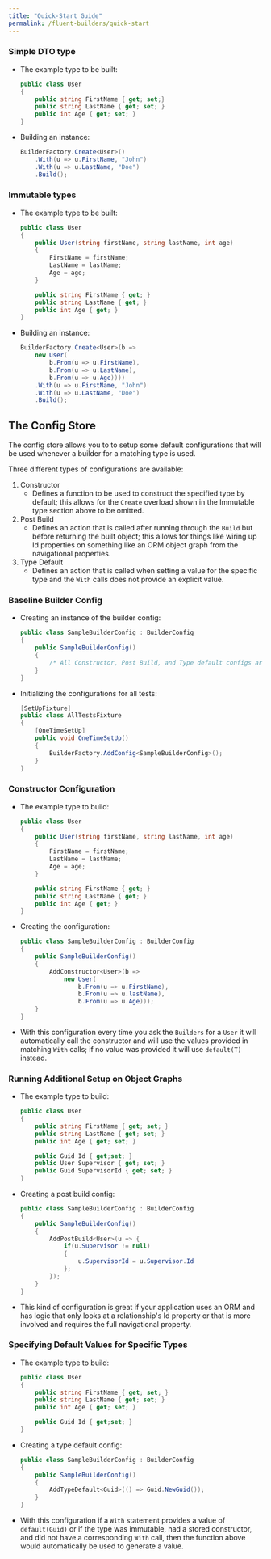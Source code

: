 ```yaml
---
title: "Quick-Start Guide"
permalink: /fluent-builders/quick-start
---
```


### Simple DTO type
* The example type to be built:
    ```csharp
    public class User
    {
        public string FirstName { get; set;}
        public string LastName { get; set; }
        public int Age { get; set; }
    }
    ```
* Building an instance:
    ```csharp
    BuilderFactory.Create<User>()
        .With(u => u.FirstName, "John")
        .With(u => u.LastName, "Doe")
        .Build();
    ```

### Immutable types
* The example type to be built:
    ```csharp
    public class User
    {
        public User(string firstName, string lastName, int age)
        {
            FirstName = firstName;
            LastName = lastName;
            Age = age;
        }

        public string FirstName { get; }
        public string LastName { get; }
        public int Age { get; }
    }
    ```
* Building an instance:
    ```csharp
    BuilderFactory.Create<User>(b => 
        new User(
            b.From(u => u.FirstName), 
            b.From(u => u.LastName), 
            b.From(u => u.Age))))
        .With(u => u.FirstName, "John")
        .With(u => u.LastName, "Doe")
        .Build();
    ```

## The Config Store
The config store allows you to to setup some default configurations that will be used whenever a builder for a matching type is used.

Three different types of configurations are available:

1. Constructor
    * Defines a function to be used to construct the specified type by default; this allows for the `Create` overload shown in the Immutable type section above to be omitted.
2. Post Build
    * Defines an action that is called after running through the `Build` but before returning the built object; this allows for things like wiring up Id properties on something like an ORM object graph from the navigational properties.
3. Type Default
    * Defines an action that is called when setting a value for the specific type and the `With` calls does not provide an explicit value.

### Baseline Builder Config
* Creating an instance of the builder config:
    ```csharp
    public class SampleBuilderConfig : BuilderConfig
    {
        public SampleBuilderConfig()
        {
            /* All Constructor, Post Build, and Type default configs are defined here */
        }
    }
    ```
* Initializing the configurations for all tests:
    ```csharp
    [SetUpFixture]
    public class AllTestsFixture
    {
        [OneTimeSetUp]
        public void OneTimeSetUp()
        {
            BuilderFactory.AddConfig<SampleBuilderConfig>();
        }
    }
    ```

### Constructor Configuration
* The example type to build:
    ```csharp
    public class User
    {
        public User(string firstName, string lastName, int age)
        {
            FirstName = firstName;
            LastName = lastName;
            Age = age;
        }

        public string FirstName { get; }
        public string LastName { get; }
        public int Age { get; }
    }
    ```
* Creating the configuration:
    ```csharp
    public class SampleBuilderConfig : BuilderConfig
    {
        public SampleBuilderConfig()
        {
            AddConstructor<User>(b => 
                new User(
                    b.From(u => u.FirstName),
                    b.From(u => u.lastName),
                    b.From(u => u.Age)));
        }
    }
    ```
*  With this configuration every time you ask the `Builders` for a `User` it will automatically call the constructor and will use the values provided in matching `With` calls; if no value was provided it will use `default(T)` instead.

### Running Additional Setup on Object Graphs
* The example type to build:
    ```csharp
    public class User
    {
        public string FirstName { get; set; }
        public string LastName { get; set; }
        public int Age { get; set; }

        public Guid Id { get;set; }
        public User Supervisor { get; set; }
        public Guid SupervisorId { get; set; }
    }
    ```
* Creating a post build config:
    ```csharp
    public class SampleBuilderConfig : BuilderConfig
    {
        public SampleBuilderConfig()
        {
            AddPostBuild<User>(u => {
                if(u.Supervisor != null)
                {
                    u.SupervisorId = u.Supervisor.Id
                };
            });
        }
    }
    ```
* This kind of configuration is great if your application uses an ORM and has logic that only looks at a relationship's Id property or that is more involved and requires the full navigational property.

### Specifying Default Values for Specific Types
* The example type to build:
    ```csharp
    public class User
    {
        public string FirstName { get; set; }
        public string LastName { get; set; }
        public int Age { get; set; }

        public Guid Id { get;set; }
    }
    ```
* Creating a type default config:
    ```csharp
    public class SampleBuilderConfig : BuilderConfig
    {
        public SampleBuilderConfig()
        {
            AddTypeDefault<Guid>(() => Guid.NewGuid());
        }
    }
    ```
* With this configuration if a `With` statement provides a value of `default(Guid)` or if the type was immutable, had a stored constructor, and did not have a corresponding `With` call, then the function above would automatically be used to generate a value.